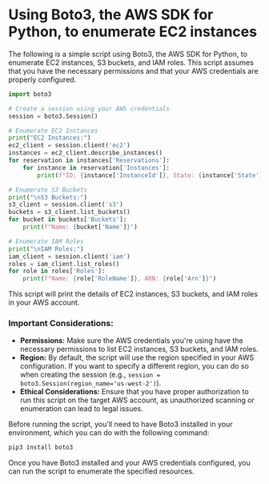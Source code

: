 # Using Boto3, the AWS SDK for Python, to enumerate EC2 instances
The following is a simple script using Boto3, the AWS SDK for Python, to enumerate EC2 instances, S3 buckets, and IAM roles. This script assumes that you have the necessary permissions and that your AWS credentials are properly configured.

```python
import boto3

# Create a session using your AWS credentials
session = boto3.Session()

# Enumerate EC2 Instances
print("EC2 Instances:")
ec2_client = session.client('ec2')
instances = ec2_client.describe_instances()
for reservation in instances['Reservations']:
    for instance in reservation['Instances']:
        print(f"ID: {instance['InstanceId']}, State: {instance['State']['Name']}, Type: {instance['InstanceType']}")

# Enumerate S3 Buckets
print("\nS3 Buckets:")
s3_client = session.client('s3')
buckets = s3_client.list_buckets()
for bucket in buckets['Buckets']:
    print(f"Name: {bucket['Name']}")

# Enumerate IAM Roles
print("\nIAM Roles:")
iam_client = session.client('iam')
roles = iam_client.list_roles()
for role in roles['Roles']:
    print(f"Name: {role['RoleName']}, ARN: {role['Arn']}")

```

This script will print the details of EC2 instances, S3 buckets, and IAM roles in your AWS account.

### Important Considerations:
- **Permissions:** Make sure the AWS credentials you're using have the necessary permissions to list EC2 instances, S3 buckets, and IAM roles.
- **Region:** By default, the script will use the region specified in your AWS configuration. If you want to specify a different region, you can do so when creating the session (e.g., `session = boto3.Session(region_name='us-west-2')`).
- **Ethical Considerations:** Ensure that you have proper authorization to run this script on the target AWS account, as unauthorized scanning or enumeration can lead to legal issues.

Before running the script, you'll need to have Boto3 installed in your environment, which you can do with the following command:

```bash
pip3 install boto3
```

Once you have Boto3 installed and your AWS credentials configured, you can run the script to enumerate the specified resources.
